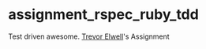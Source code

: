 assignment_rspec_ruby_tdd
=========================

Test driven awesome.
[Trevor Elwell](http://trevorelwell.me)'s Assignment